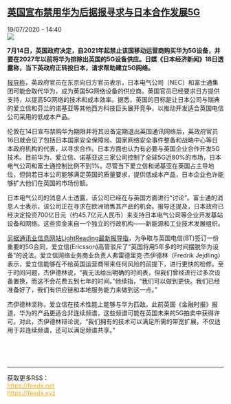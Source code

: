 <!--1595174182000-->
[英国宣布禁用华为后据报寻求与日本合作发展5G](http://www.rfi.fr//cn/%E5%9B%BD%E9%99%85/20200719-%E8%8B%B1%E5%9B%BD%E5%AE%A3%E5%B8%83%E7%A6%81%E7%94%A8%E5%8D%8E%E4%B8%BA%E5%90%8E-%E5%AF%BB%E6%B1%82%E4%B8%8E%E6%97%A5%E6%9C%AC%E5%90%88%E4%BD%9C%E5%8F%91%E5%B1%955g)
------

<div>19/07/2020 - 14:40</div><img src="https://s.rfi.fr/media/display/7fae37ba-c9b6-11ea-8943-005056bff430/w:310/p:16x9/cropped_image_l.png"><p><strong>7月14日，英国政府决定，自2021年起禁止该国移动运营商购买华为5G设备，并要在2027年以前将华为排除出英国的5G设备供应。日媒《日本经济新闻》18日透露称，当下英政府正转投日本，请求帮助建立5G网络。</strong></p><div class="t-content__body u-clearfix"><div class="m-interstitial"></div><p><a target="_blank" href="http://www.nikkei.com/article/DGXMZO61694460Y0A710C2MM8000/">报导称</a>，英政府官员在东京向日方官员表示，日本电气公司（NEC）和富士通集团可能会取代华为，成为英国5G网络设备的供应商。英国官员已经要求日方提供支持，以提高5G网络的技术和成本效率。据悉，英国的目标是让日本公司与瑞典的爱立信和芬兰的诺基亚等其他西方科技巨头展开竞争，以推动开发适合英国电信公司采用的低成本产品。</p><p>伦敦在14日宣布禁购华为期限并将其设备定期退出英国通讯网络后，英政府官员16日就会见了包括日本国家安全保障局、国家网络安全事件整备和战略中心等日本政府机构的代表，以寻求合作。日本方面也认为有必要与英国企业合作开发5G技术。目前华为、爱立信、诺基亚这三家公司控制了全球5G近80%的市场，日本电气公司和富士通控制比例不到1%。尽管当下爱立信和诺基亚在英国占主导地位，但倘若日本公司能够满足英国的质量要求，提供低成本产品，日本企业也许能够扩大他们在英国的市场份额。</p><p>日本电气公司的消息人士透露，该公司已经在与英国方面进行“讨论”。富士通的消息人士表示，该公司正在寻求在欧洲销售其产品的机会。报导还提及，日本政府已经决定投资700亿日元（约45.7亿元人民币）来支持日本电气公司等企业开发基站设备和网络。这些资金来自一个独立的行政机构——新能源和工业技术发展组织。</p><p><a target="_blank" href="http://www.lightreading.com/5g/ericsson-huawei-swap-in-uk-will-not-take-five-to-seven-years/d/d-id/762493">另据通讯业信息网站LightReading最新报导指</a>，为争取与英国电信(BT)签订一份重要的5G合同，爱立信(Ericsson)高管驳斥了“英国将用5年多的时间摆脱华为设备”的说法。爱立信网络业务商业负责人弗雷德里克·杰伊德林（Fredrik Jejdling）表示，爱立信能够在不给英国运营商带来任何风险的前提下，进行更快的检修。至于时间问题，杰伊德林说，“我无法给出明确的时间表，但我们曾经进行过多次设备置换，而这不会花费五到七年的时间。”他续指，“我们可以做到更快。我们已经准备好了，我们有供应链和本地服务能力来做到这一点。”</p><p>杰伊德林坚称，爱立信在技术性能上能够与华为匹敌。此前英国《金融时报》报道，华为的产品更适合非连续频谱，这些频谱可能在英国未来的5G拍卖中获得许可。对此，杰伊德林辩论说，“我们拥有的技术可以满足所需的带宽扩展，不仅适用于非连续频谱，还可以满足频谱共享。”</p><p> </p><div class="o-self-promo o-self-promo--nl o-self-promo--hidden" data-selfpromo-newsletter></div><div class="o-self-promo o-self-promo--app o-self-promo--hidden" data-selfpromo-app></div></div><br><hr><div>获取更多RSS：<br><a href="https://feedx.net" style="color:orange" target="_blank">https://feedx.net</a> <br><a href="https://feedx.xyz" style="color:orange" target="_blank">https://feedx.xyz</a><br></div>
